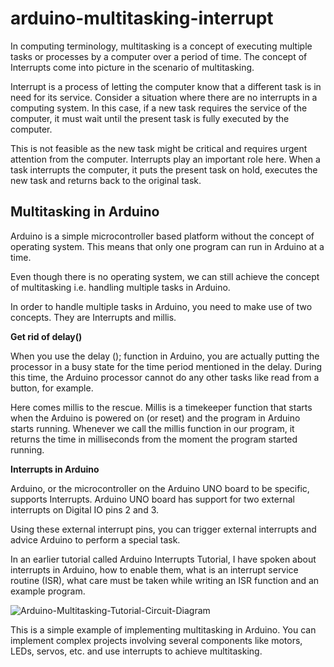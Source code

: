 # arduino-multitasking-interrupt

In computing terminology, multitasking is a concept of executing multiple tasks or processes by a computer over a period of time. The concept of Interrupts come into picture in the scenario of multitasking.

Interrupt is a process of letting the computer know that a different task is in need for its service. Consider a situation where there are no interrupts in a computing system. In this case, if a new task requires the service of the computer, it must wait until the present task is fully executed by the computer.

This is not feasible as the new task might be critical and requires urgent attention from the computer. Interrupts play an important role here. When a task interrupts the computer, it puts the present task on hold, executes the new task and returns back to the original task.

## Multitasking in Arduino
Arduino is a simple microcontroller based platform without the concept of operating system. This means that only one program can run in Arduino at a time.

Even though there is no operating system, we can still achieve the concept of multitasking i.e. handling multiple tasks in Arduino.

In order to handle multiple tasks in Arduino, you need to make use of two concepts. They are Interrupts and millis.

**Get rid of delay()**

When you use the delay (); function in Arduino, you are actually putting the processor in a busy state for the time period mentioned in the delay. During this time, the Arduino processor cannot do any other tasks like read from a button, for example.

Here comes millis to the rescue. Millis is a timekeeper function that starts when the Arduino is powered on (or reset) and the program in Arduino starts running. Whenever we call the millis function in our program, it returns the time in milliseconds from the moment the program started running.

**Interrupts in Arduino**

Arduino, or the microcontroller on the Arduino UNO board to be specific, supports Interrupts. Arduino UNO board has support for two external interrupts on Digital IO pins 2 and 3.

Using these external interrupt pins, you can trigger external interrupts and advice Arduino to perform a special task.

In an earlier tutorial called Arduino Interrupts Tutorial, I have spoken about interrupts in Arduino, how to enable them, what is an interrupt service routine (ISR), what care must be taken while writing an ISR function and an example program.

![Arduino-Multitasking-Tutorial-Circuit-Diagram](https://user-images.githubusercontent.com/37790017/160269576-d6f649ca-31cb-4a50-a10f-eae489122c56.jpg)


This is a simple example of implementing multitasking in Arduino. You can implement complex projects involving several components like motors, LEDs, servos, etc. and use interrupts to achieve multitasking.

